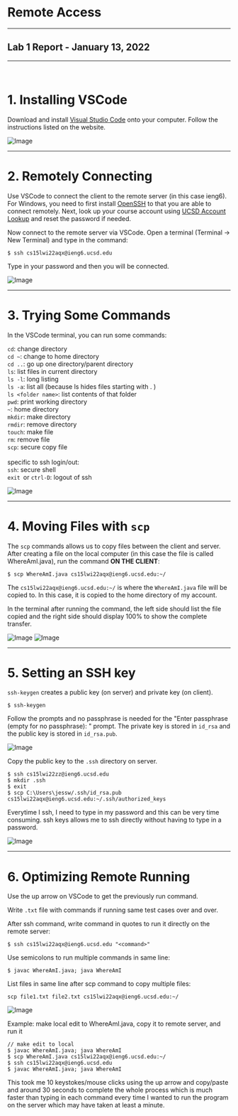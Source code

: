 # Remote Access
---
## Lab 1 Report - January 13, 2022
---
<br/>

# 1. Installing VSCode <br/>
Download and install [Visual Studio Code](https://code.visualstudio.com/) onto your computer. Follow the instructions listed on the website. 

![Image](installVSCode.png)


---
# 2. Remotely Connecting <br/>
Use VSCode to connect the client to the remote server (in this case ieng6). For Windows, you need to first install [OpenSSH](https://docs.microsoft.com/en-us/windows-server/administration/openssh/openssh_install_firstuse) to that you are able to connect remotely. Next, look up your course account using [UCSD Account Lookup](https://sdacs.ucsd.edu/~icc/index.php) and reset the password if needed. 

Now connect to the remote server via VSCode. Open a terminal (Terminal -> New Terminal) and type in the command:
```
$ ssh cs15lwi22aqx@ieng6.ucsd.edu
```
Type in your password and then you will be connected.

![Image](remoteConnect.png)


---
# 3. Trying Some Commands <br/>
In the VSCode terminal, you can run some commands:

`cd`: change directory <br/>
`cd ~`: change to home directory <br/>
`cd ..`: go up one directory/parent directory <br/>
`ls`: list files in current directory <br/>
`ls -l`: long listing <br/>
`ls -a`: list all (because ls hides files starting with . ) <br/>
`ls <folder name>`: list contents of that folder <br/>
`pwd`: print working directory <br/>
`~`: home directory <br/>
`mkdir`: make directory <br/>
`rmdir`: remove directory <br/>
`touch`: make file <br/>
`rm`: remove file <br/>
`scp`: secure copy file <br/>
<br/>
specific to ssh login/out: <br/>
`ssh`: secure shell <br/>
`exit `or `ctrl-D`: logout of ssh <br/>

![Image](tryCommands.png)


---
# 4. Moving Files with `scp` <br/>
The `scp` commands allows us to copy files between the client and server. After creating a file on the local computer (in this case the file is called WhereAmI.java), run the command **ON THE CLIENT**:
```
$ scp WhereAmI.java cs15lwi22aqx@ieng6.ucsd.edu:~/
```
The `cs15lwi22aqx@ieng6.ucsd.edu:~/` is where the `WhereAmI.java` file will be copied to. In this case, it is copied to the home directory of my account. 

In the terminal after running the command, the left side should list the file copied and the right side should display 100% to show the complete transfer. 

![Image](usingscp.png)
![Image](scpAfter.png)


---
# 5. Setting an SSH key <br/>
`ssh-keygen` creates a public key (on server) and private key (on client). 
```
$ ssh-keygen
```
Follow the prompts and no passphrase is needed for the "Enter passphrase (empty for no passphrase): " prompt. The private key is stored in `id_rsa` and the public key is stored in `id_rsa.pub`.

![Image](sshKeygen.png)

Copy the public key to the `.ssh` directory on server. 
```
$ ssh cs15lwi22zz@ieng6.ucsd.edu
$ mkdir .ssh
$ exit
$ scp C:\Users\jessw/.ssh/id_rsa.pub cs15lwi22aqx@ieng6.ucsd.edu:~/.ssh/authorized_keys
```

Everytime I ssh, I need to type in my password and this can be very time consuming. ssh keys allows me to ssh directly without having to type in a password. 

![Image](usingsshKey.png)


---
# 6. Optimizing Remote Running <br/>
Use the up arrow on VSCode to get the previously run command. 

Write `.txt` file with commands if running same test cases over and over. 

After ssh command, write command in quotes to run it directly on the remote server:
```
$ ssh cs15lwi22aqx@ieng6.ucsd.edu "<command>"
```

Use semicolons to run multiple commands in same line:
```
$ javac WhereAmI.java; java WhereAmI
```

List files in same line after scp command to copy multiple files:
```
scp file1.txt file2.txt cs15lwi22aqx@ieng6.ucsd.edu:~/
```

![Image](optimizeRun.png)

Example: make local edit to WhereAmI.java, copy it to remote server, and run it <br>
```
// make edit to local
$ javac WhereAmI.java; java WhereAmI
$ scp WhereAmI.java cs15lwi22aqx@ieng6.ucsd.edu:~/
$ ssh cs15lwi22aqx@ieng6.ucsd.edu
$ javac WhereAmI.java; java WhereAmI
```
This took me 10 keystokes/mouse clicks using the up arrow and copy/paste and around 30 seconds to complete the whole process which is much faster than typing in each command every time I wanted to run the program on the server which may have taken at least a minute. 